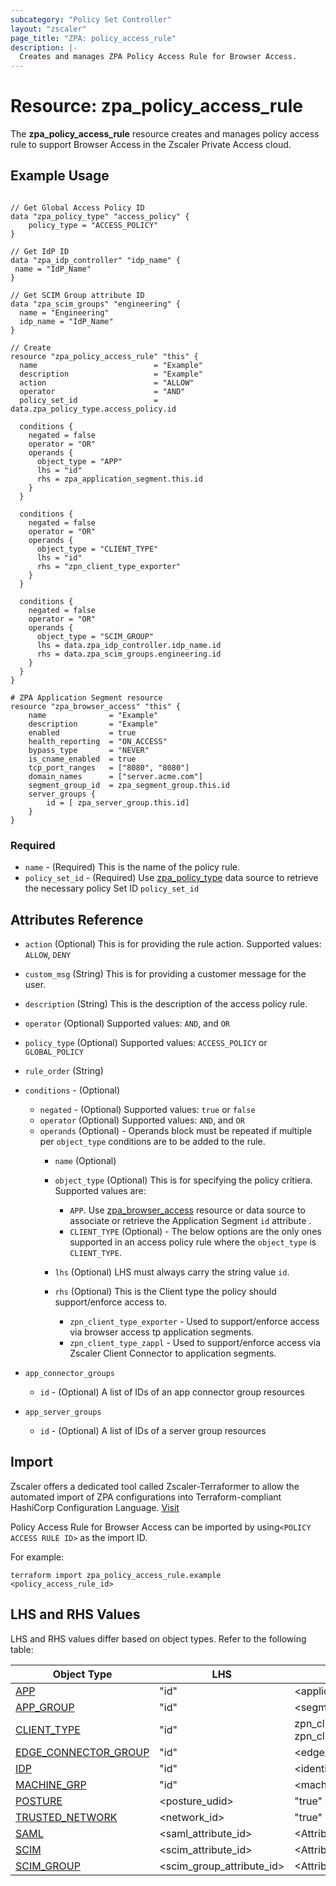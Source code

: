 ```yaml
---
subcategory: "Policy Set Controller"
layout: "zscaler"
page_title: "ZPA: policy_access_rule"
description: |-
  Creates and manages ZPA Policy Access Rule for Browser Access.
---
```


# Resource: zpa_policy_access_rule

The **zpa_policy_access_rule** resource creates and manages policy access rule to support Browser Access  in the Zscaler Private Access cloud.

## Example Usage

```hcl

// Get Global Access Policy ID
data "zpa_policy_type" "access_policy" {
    policy_type = "ACCESS_POLICY"
}

// Get IdP ID
data "zpa_idp_controller" "idp_name" {
 name = "IdP_Name"
}

// Get SCIM Group attribute ID
data "zpa_scim_groups" "engineering" {
  name = "Engineering"
  idp_name = "IdP_Name"
}

// Create
resource "zpa_policy_access_rule" "this" {
  name                          = "Example"
  description                   = "Example"
  action                        = "ALLOW"
  operator                      = "AND"
  policy_set_id                 = data.zpa_policy_type.access_policy.id

  conditions {
    negated = false
    operator = "OR"
    operands {
      object_type = "APP"
      lhs = "id"
      rhs = zpa_application_segment.this.id
    }
  }

  conditions {
    negated = false
    operator = "OR"
    operands {
      object_type = "CLIENT_TYPE"
      lhs = "id"
      rhs = "zpn_client_type_exporter"
    }
  }

  conditions {
    negated = false
    operator = "OR"
    operands {
      object_type = "SCIM_GROUP"
      lhs = data.zpa_idp_controller.idp_name.id
      rhs = data.zpa_scim_groups.engineering.id
    }
  }
}

# ZPA Application Segment resource
resource "zpa_browser_access" "this" {
    name              = "Example"
    description       = "Example"
    enabled           = true
    health_reporting  = "ON_ACCESS"
    bypass_type       = "NEVER"
    is_cname_enabled  = true
    tcp_port_ranges   = ["8080", "8080"]
    domain_names      = ["server.acme.com"]
    segment_group_id  = zpa_segment_group.this.id
    server_groups {
        id = [ zpa_server_group.this.id]
    }
}
```

### Required

* `name` - (Required) This is the name of the policy rule.
* `policy_set_id` - (Required) Use [zpa_policy_type](https://registry.terraform.io/providers/zscaler/zpa/latest/docs/data-sources/zpa_policy_type) data source to retrieve the necessary policy Set ID ``policy_set_id``

## Attributes Reference

* `action` (Optional) This is for providing the rule action. Supported values: ``ALLOW``, ``DENY``
* `custom_msg` (String) This is for providing a customer message for the user.
* `description` (String) This is the description of the access policy rule.
* `operator` (Optional) Supported values: ``AND``, and ``OR``
* `policy_type` (Optional) Supported values: ``ACCESS_POLICY`` or ``GLOBAL_POLICY``
* `rule_order` (String)

* `conditions` - (Optional)
  * `negated` - (Optional) Supported values: ``true`` or ``false``
  * `operator` (Optional) Supported values: ``AND``, and ``OR``
  * `operands` (Optional) - Operands block must be repeated if multiple per `object_type` conditions are to be added to the rule.
    * `name` (Optional)
    * `object_type` (Optional) This is for specifying the policy critiera. Supported values are:
      * `APP`. Use [zpa_browser_access](https://registry.terraform.io/providers/zscaler/zpa/latest/docs/resources/zpa_application_segment_browser_access) resource or data source to associate or retrieve the Application Segment ``id`` attribute .
      * `CLIENT_TYPE` (Optional) - The below options are the only ones supported in an access policy rule where the `object_type` is ``CLIENT_TYPE``.

    * `lhs` (Optional) LHS must always carry the string value ``id``.
    * `rhs` (Optional) This is the Client type the policy should support/enforce access to.
      * `zpn_client_type_exporter` - Used to support/enforce access via browser access tp application segments.
      * `zpn_client_type_zappl` - Used to support/enforce access via Zscaler Client Connector to application segments.

* `app_connector_groups`
  * `id` - (Optional) A list of IDs of an app connector group resources

* `app_server_groups`
  * `id` - (Optional) A list of IDs of a server group resources

## Import

Zscaler offers a dedicated tool called Zscaler-Terraformer to allow the automated import of ZPA configurations into Terraform-compliant HashiCorp Configuration Language.
[Visit](https://github.com/zscaler/zscaler-terraformer)

Policy Access Rule for Browser Access can be imported by using`<POLICY ACCESS RULE ID>` as the import ID.

For example:

```shell
terraform import zpa_policy_access_rule.example <policy_access_rule_id>
```

## LHS and RHS Values

LHS and RHS values differ based on object types. Refer to the following table:

| Object Type | LHS| RHS
|----------|-----------|----------
| [APP](https://registry.terraform.io/providers/zscaler/zpa/latest/docs/resources/zpa_application_segment) | "id" | <application_segment_ID> |
| [APP_GROUP](https://registry.terraform.io/providers/zscaler/zpa/latest/docs/resources/zpa_segment_group) | "id" | <segment_group_ID> |
| [CLIENT_TYPE](https://registry.terraform.io/providers/zscaler/zpa/latest/docs/resources/zpa_application_segment_browser_access) | "id" | zpn_client_type_zappl or zpn_client_type_exporter |
| [EDGE_CONNECTOR_GROUP](https://registry.terraform.io/providers/zscaler/zpa/latest/docs/data-sources/zpa_cloud_connector_group) | "id" | <edge_connector_ID> |
| [IDP](https://registry.terraform.io/providers/zscaler/zpa/latest/docs/data-sources/zpa_idp_controller) | "id" | <identity_provider_ID> |
| [MACHINE_GRP](https://registry.terraform.io/providers/zscaler/zpa/latest/docs/data-sources/zpa_machine_group) | "id" | <machine_group_ID> |
| [POSTURE](https://registry.terraform.io/providers/zscaler/zpa/latest/docs/data-sources/zpa_posture_profile) | <posture_udid>  | "true" / "false" |
| [TRUSTED_NETWORK](https://registry.terraform.io/providers/zscaler/zpa/latest/docs/data-sources/zpa_trusted_network) | <network_id>  | "true" |
| [SAML](https://registry.terraform.io/providers/zscaler/zpa/latest/docs/data-sources/zpa_saml_attribute) | <saml_attribute_id>  | <Attribute_value_to_match> |
| [SCIM](https://registry.terraform.io/providers/zscaler/zpa/latest/docs/data-sources/zpa_scim_attribute_header) | <scim_attribute_id>  | <Attribute_value_to_match>  |
| [SCIM_GROUP](https://registry.terraform.io/providers/zscaler/zpa/latest/docs/data-sources/zpa_scim_groups) | <scim_group_attribute_id>  | <Attribute_value_to_match>  |
